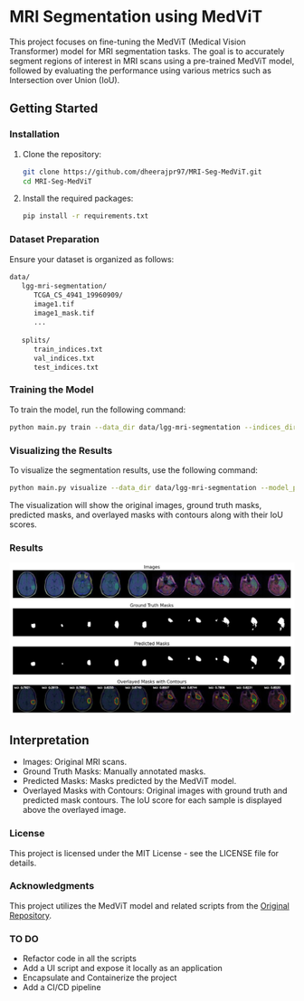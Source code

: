 # MRI Segmentation using MedViT

This project focuses on fine-tuning the MedViT (Medical Vision Transformer) model for MRI segmentation tasks. The goal is to accurately segment regions of interest in MRI scans using a pre-trained MedViT model, followed by evaluating the performance using various metrics such as Intersection over Union (IoU).

## Getting Started

### Installation

1. Clone the repository:
   ```sh
   git clone https://github.com/dheerajpr97/MRI-Seg-MedViT.git
   cd MRI-Seg-MedViT
2. Install the required packages:
   ```sh
   pip install -r requirements.txt

### Dataset Preparation
Ensure your dataset is organized as follows:
```
data/
   lgg-mri-segmentation/
      TCGA_CS_4941_19960909/
      image1.tif
      image1_mask.tif
      ...
      
   splits/
      train_indices.txt
      val_indices.txt
      test_indices.txt
```

### Training the Model
To train the model, run the following command:
   ```sh
   python main.py train --data_dir data/lgg-mri-segmentation --indices_dir data/splits --epochs 25 --batch_size 4 --lr 0.001 --save_dir saved_models
   ```

### Visualizing the Results
To visualize the segmentation results, use the following command:

 ```sh 
 python main.py visualize --data_dir data/lgg-mri-segmentation --model_path saved_models/best_model_epoch_xx.pth --batch_size 4
 ```
The visualization will show the original images, ground truth masks, predicted masks, and overlayed masks with contours along with their IoU scores.

### Results
 ![Output](output.jpeg)
## Interpretation
- Images: Original MRI scans.
- Ground Truth Masks: Manually annotated masks.
- Predicted Masks: Masks predicted by the MedViT model.
- Overlayed Masks with Contours: Original images with ground truth and predicted mask contours. The IoU score for each sample is displayed above the overlayed image.

### License
This project is licensed under the MIT License - see the LICENSE file for details.

### Acknowledgments
This project utilizes the MedViT model and related scripts from the [Original Repository](https://github.com/Omid-Nejati/MedViT). 

### TO DO

- Refactor code in all the scripts
- Add a UI script and expose it locally as an application
- Encapsulate and Containerize the project
- Add a CI/CD pipeline
